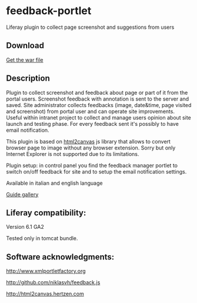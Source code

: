feedback-portlet
================

Liferay plugin to collect page screenshot and suggestions from users

## Download

[Get the war file](http://ge.tt/5OjGO4x/v/0)

## Description

Plugin to collect screenshot and feedback about page or part of it from the portal users. Screenshot feedback with annotation is sent to the server and saved. Site administrator collects feedbacks (image, date&time, page visited and screenshot) from portal user and can operate site improvements.
Useful within intranet project to collect and manage users opinion about site launch and testing phase.
For every feedback sent it's possibly to have email notification.

This plugin is based on [html2canvas](http://html2canvas.hertzen.com) js library that allows to convert browser page to image without any browser extension.
Sorry but only Internet Explorer is not supported due to its limitations.

Plugin setup: in control panel you find the feedback manager portlet to switch on/off feedback for site and to setup the email notification settings.

Available in italian and english language


[Guide gallery](http://www.dropmocks.com/mCE3Lf)


## Liferay compatibility:

Version 6.1 GA2

Tested only in tomcat bundle.

## Software acknowledgments:

http://www.xmlportletfactory.org

http://github.com/niklasvh/feedback.js

http://html2canvas.hertzen.com








